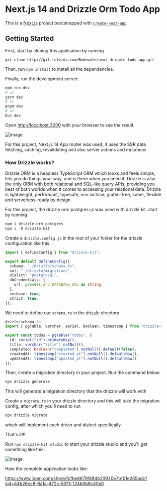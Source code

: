 # Next.js 14 and Drizzle Orm Todo App

This is a [Next.js](https://nextjs.org/) project bootstrapped with [`create-next-app`](https://github.com/vercel/next.js/tree/canary/packages/create-next-app).

## Getting Started

First, start by cloning this application by running

```
git clone http://git.telvida.com/Bodewole/next-dripple-todo-app.git
```

Then, run `npm install` to install all the dependencies.

Finally, run the development server:

```bash
npm run dev
# or
yarn dev
# or
pnpm dev
# or
bun dev
```

Open [http://localhost:3000](http://localhost:3000) with your browser to see the result.

![image](/uploads/24d0c68dc6bef83ac861f2dabeedfcbe/image.png)

For this project, Next.js 14 App router was used, it uses the SSR data fetching, caching, revalidating and also server actions and mutations

### How Drizzle works?

Drizzle ORM is a headless TypeScript ORM which looks and feels simple, lets you do things your way, and is there when you need it. Drizzle is also the only ORM with both relational and SQL-like query APIs, providing you best of both worlds when it comes to accessing your relational data. Drizzle is lightweight, performant, typesafe, non lactose, gluten-free, sober, flexible and serverless-ready by design. 

For this project, the drizzle orm postgres-js was used with drizzle kit. start by running

```js
npm i drizzle-orm postgres
npm i -D drizzle-kit
```
Create a `drizzle.config.js` in the root of your folder for the drizzle configuration like this:

```ts
import { defineConfig } from "drizzle-kit";

export default defineConfig({
  schema: "./drizzle/schema.ts",
  out: "./drizzle/migrations",
  dialect: "postgresql",
  dbCredentials: {
    url: process.env.DATABASE_URL as string,
  },
  verbose: true,
  strict: true,
});
```
We need to define our `schema.ts` in the drizzle directory

```ts
drizle/schema.ts
import { pgTable, varchar, serial, boolean, timestamp } from "drizzle-orm/pg-core";

export const todos = pgTable("todos", {
  id: serial("id").primaryKey(),
  title: varchar("title").notNull(),
  completed: boolean("completed").notNull().default(false),
  createdAt: timestamp("created_at").notNull().defaultNow(),
  updatedAt: timestamp("updated_at").notNull().defaultNow()
});
```

Then, create a migration directory in your project. Run the command below:

```js
npx drizzle generate
```
This will generate a migration directory that the drizzle will work with

Create a `migrate.ts` in your drizzle directory and this will take the migration config, after which you'll need to run

```js
npx drizzle migrate
```
which will implement each driver and dialect specifically.

That's it!!!

Run `npx drizzle-kit studio` to start your drizzle studio and you'll get something like this:

![image](/uploads/d35c790c74ac0d9822b15ca0f82c7211/image.png)

How the complete application looks like:

https://www.loom.com/share/fcfbe8679f484b20930e7bfb1e285adc?sid=44b26cc8-6a1a-472c-83f3-124b0b8c40e0

